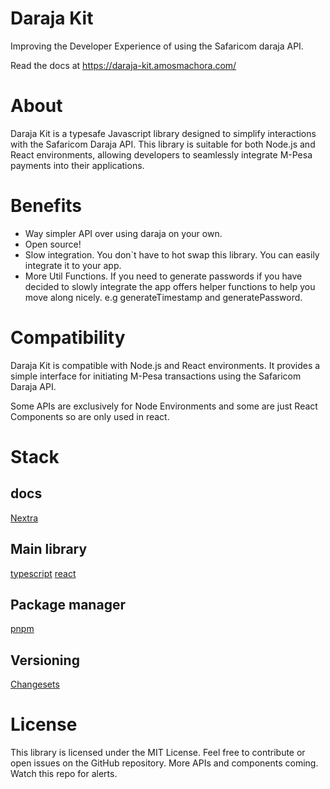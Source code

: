 # Daraja Kit

Improving the Developer Experience of using the Safaricom daraja API.

Read the docs at https://daraja-kit.amosmachora.com/

# About

Daraja Kit is a typesafe Javascript library designed to simplify interactions with the Safaricom Daraja API. This library is suitable for both Node.js and React environments, allowing developers to seamlessly integrate M-Pesa payments into their applications.

# Benefits

- Way simpler API over using daraja on your own.
- Open source!
- Slow integration. You don`t have to hot swap this library. You can easily integrate it to your app.
- More Util Functions. If you need to generate passwords if you have decided to slowly integrate the app offers helper functions to help you move along nicely. e.g generateTimestamp and generatePassword.

# Compatibility

Daraja Kit is compatible with Node.js and React environments. It provides a simple interface for initiating M-Pesa transactions using the Safaricom Daraja API.

Some APIs are exclusively for Node Environments and some are just React Components so are only used in react.

# Stack

## docs

[Nextra](https://github.com/shuding/nextra)

## Main library

[typescript](https://www.typescriptlang.org/)
[react](https://react.dev/)

## Package manager

[pnpm](https://pnpm.io/)

## Versioning

[Changesets](https://github.com/changesets/changesets)

# License

This library is licensed under the MIT License. Feel free to contribute or open issues on the GitHub repository. More APIs and components coming. Watch this repo for alerts.
